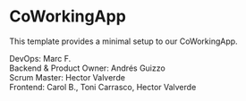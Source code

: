 # CoWorkingApp

This template provides a minimal setup to our CoWorkingApp.



DevOps: Marc F.
<br>
Backend & Product Owner: Andrés Guizzo
<br>
Scrum Master: Hector Valverde
<br>
Frontend: Carol B., Toni Carrasco, Hector Valverde